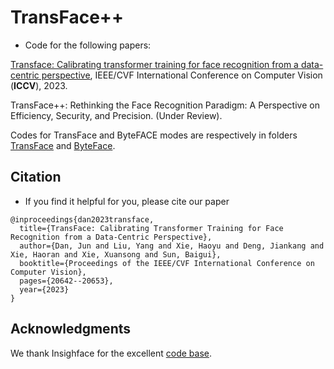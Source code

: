 # TransFace++
* Code for the following papers:

[Transface: Calibrating transformer training for face recognition from a data-centric perspective](https://openaccess.thecvf.com/content/ICCV2023/html/Dan_TransFace_Calibrating_Transformer_Training_for_Face_Recognition_from_a_Data-Centric_ICCV_2023_paper.html), IEEE/CVF International Conference on Computer Vision (**ICCV**), 2023.

TransFace++: Rethinking the Face Recognition Paradigm: A Perspective on Efficiency, Security, and Precision. (Under Review).

Codes for TransFace and ByteFACE modes are respectively in folders [TransFace](https://github.com/DanJun6737/TransFace_pp/tree/main/TransFace) and [ByteFace](https://github.com/DanJun6737/TransFace_pp/tree/main/ByteFace).

## Citation
* If you find it helpful for you, please cite our paper
```
@inproceedings{dan2023transface,
  title={TransFace: Calibrating Transformer Training for Face Recognition from a Data-Centric Perspective},
  author={Dan, Jun and Liu, Yang and Xie, Haoyu and Deng, Jiankang and Xie, Haoran and Xie, Xuansong and Sun, Baigui},
  booktitle={Proceedings of the IEEE/CVF International Conference on Computer Vision},
  pages={20642--20653},
  year={2023}
}
```

## Acknowledgments
We thank Insighface for the excellent [code base](https://github.com/deepinsight/insightface/tree/master/recognition/arcface_torch).
